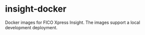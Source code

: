 # insight-docker
Docker images for FICO Xpress Insight. The images support a local development deployment.

